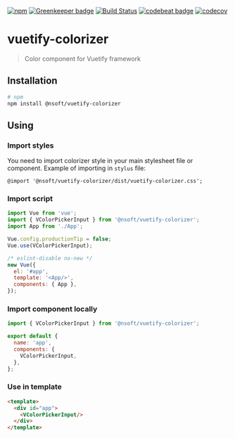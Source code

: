 [![npm](https://img.shields.io/npm/v/@nsoft/vuetify-colorizer.svg)](https://www.npmjs.com/package/@nsoft/vuetify-colorizer) 
[![Greenkeeper badge](https://badges.greenkeeper.io/nsftx/vuetify-colorizer.svg)](https://greenkeeper.io/) 
[![Build Status](https://travis-ci.org/nsftx/vuetify-colorizer.svg?branch=master)](https://travis-ci.org/nsftx/vuetify-colorizer) 
[![codebeat badge](https://codebeat.co/badges/690f689b-87eb-42f4-a656-cc3400ac3c0d)](https://codebeat.co/projects/github-com-nsftx-vuetify-colorizer-master)
[![codecov](https://codecov.io/gh/nsftx/vuetify-colorizer/branch/master/graph/badge.svg)](https://codecov.io/gh/nsftx/vuetify-colorizer)

# vuetify-colorizer

> Color component for Vuetify framework

## Installation

```bash
# npm
npm install @nsoft/vuetify-colorizer
```

## Using

### Import styles

You need to import colorizer style in your main stylesheet file or component. Example of importing in `stylus` file:

```stylus
@import '@nsoft/vuetify-colorizer/dist/vuetify-colorizer.css';
```

### Import script

```javascript
import Vue from 'vue';
import { VColorPickerInput } from '@nsoft/vuetify-colorizer';
import App from './App';

Vue.config.productionTip = false;
Vue.use(VColorPickerInput);

/* eslint-disable no-new */
new Vue({
  el: '#app',
  template: '<App/>',
  components: { App },
});
```

### Import component locally

```javascript
import { VColorPickerInput } from '@nsoft/vuetify-colorizer';

export default {
  name: 'app',
  components: {
    VColorPickerInput,
  },
};
```

### Use in template

```html
<template>
  <div id="app">
    <VColorPickerInput/>
  </div>
</template>
```
